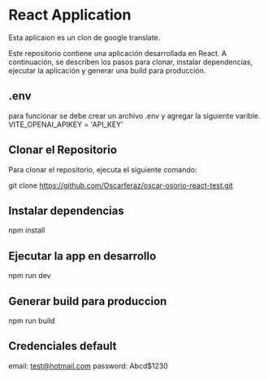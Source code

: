 # React Application
Esta aplicaion es un clon de google translate.

Este repositorio contiene una aplicación desarrollada en React. A continuación, se describen los pasos para clonar, instalar dependencias, ejecutar la aplicación y generar una build para producción.

## .env
para funcionar se debe crear un archivo .env y agregar la siguiente varible.
  VITE_OPENAI_APIKEY = 'API_KEY'

## Clonar el Repositorio

Para clonar el repositorio, ejecuta el siguiente comando:

git clone https://github.com/Oscarferaz/oscar-osorio-react-test.git

## Instalar dependencias
npm install

## Ejecutar la app en desarrollo
npm run dev

## Generar build para produccion
npm run build

## Credenciales default
email: test@hotmail.com
password: Abcd$1230



